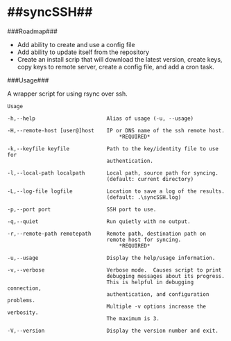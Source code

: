 ##syncSSH##
===========

###Roadmap###
* Add ability to create and use a config file
* Add ability to update itself from the repository
* Create an install scrip that will download the latest version, create keys, copy keys to remote server, create a config file, and add a cron task.

###Usage###

A wrapper script for using rsync over ssh.

	Usage

	-h,--help						Alias of usage (-u, --usage)

	-H,--remote-host [user@]host	IP or DNS name of the ssh remote host.	
										*REQUIRED*
										
	-k,--keyfile keyfile			Path to the key/identity file to use for
        							authentication.
        							
    -l,--local-path localpath		Local path, source path for syncing.
    								(default: current directory)
    								
	-L,--log-file logfile			Location to save a log of the results.
                                    (default: .\syncSSH.log)
                                    
	-p,--port port					SSH port to use.
    								
    -q,--quiet                 		Run quietly with no output.
    
    -r,--remote-path remotepath		Remote path, destination path on
    								remote host for syncing.
    									*REQUIRED*
    								
    -u,--usage                 		Display the help/usage information.
    
    -v,--verbose					Verbose mode.  Causes script to print
        							debugging messages about its progress.
        							This is helpful in debugging connection,
        							authentication, and configuration problems.
        							Multiple -v options increase the verbosity.
        							The maximum is 3.
        							
	-V,--version                   	Display the version number and exit.
		